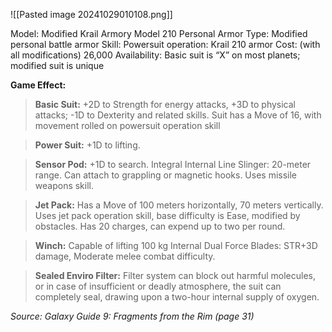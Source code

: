 ![[Pasted image 20241029010108.png]]

Model: Modified Krail Armory Model 210 Personal Armor
Type: Modified personal battle armor
Skill: Powersuit operation: Krail 210 armor
Cost: (with all modifications) 26,000
Availability: Basic suit is “X” on most planets; modified
suit is unique

**Game Effect:**
> **Basic Suit:** +2D to Strength for energy attacks, +3D to physical attacks; -1D to Dexterity and related skills. Suit has a Move of 16, with movement rolled on powersuit operation skill

> **Power Suit:** +1D to lifting.

> **Sensor Pod:** +1D to search. Integral Internal Line Slinger: 20-meter range. Can attach to grappling or magnetic hooks. Uses missile weapons skill. 

> **Jet Pack:** Has a Move of 100 meters horizontally, 70 meters vertically. Uses jet pack operation skill, base difficulty is Ease, modified by obstacles. Has 20 charges, can expend up to two per round.

> **Winch:** Capable of lifting 100 kg Internal Dual Force Blades: STR+3D damage, Moderate melee combat difficulty. 

> **Sealed Enviro Filter:** Filter system can block out harmful molecules, or in case of insufficient or deadly atmosphere, the suit can completely seal, drawing upon a two-hour internal supply of oxygen.

*Source: Galaxy Guide 9: Fragments from the Rim (page 31)*